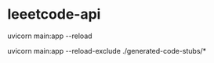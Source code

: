 # leeetcode-api

uvicorn main:app --reload

uvicorn main:app --reload-exclude ./generated-code-stubs/\*
